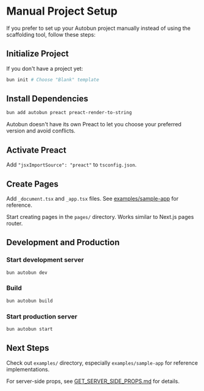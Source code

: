 # Manual Project Setup

If you prefer to set up your Autobun project manually instead of using the scaffolding tool, follow these steps:

## Initialize Project

If you don't have a project yet:

```bash
bun init # Choose "Blank" template
```

## Install Dependencies

```bash
bun add autobun preact preact-render-to-string
```

Autobun doesn't have its own Preact to let you choose your preferred version and avoid conflicts.

## Activate Preact

Add `"jsxImportSource": "preact"` to `tsconfig.json`.

## Create Pages

Add `_document.tsx` and `_app.tsx` files. See [examples/sample-app](../examples/sample-app) for reference.

Start creating pages in the `pages/` directory. Works similar to Next.js pages router.

## Development and Production

### Start development server

```bash
bun autobun dev
```

### Build

```bash
bun autobun build
```

### Start production server

```bash
bun autobun start
```

## Next Steps

Check out `examples/` directory, especially `examples/sample-app` for reference implementations.

For server-side props, see [GET_SERVER_SIDE_PROPS.md](./GET_SERVER_SIDE_PROPS.md) for details.
